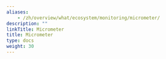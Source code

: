 ```yaml
---
aliases:
    - /zh/overview/what/ecosystem/monitoring/micrometer/
description: ""
linkTitle: Micrometer
title: Micrometer
type: docs
weight: 30
---
```

